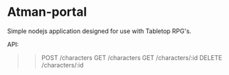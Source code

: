 # Atman-portal

Simple nodejs application designed for use with Tabletop RPG's.

API:
>> POST /characters
>> GET /characters
>> GET /characters/:id
>> DELETE /characters/:id